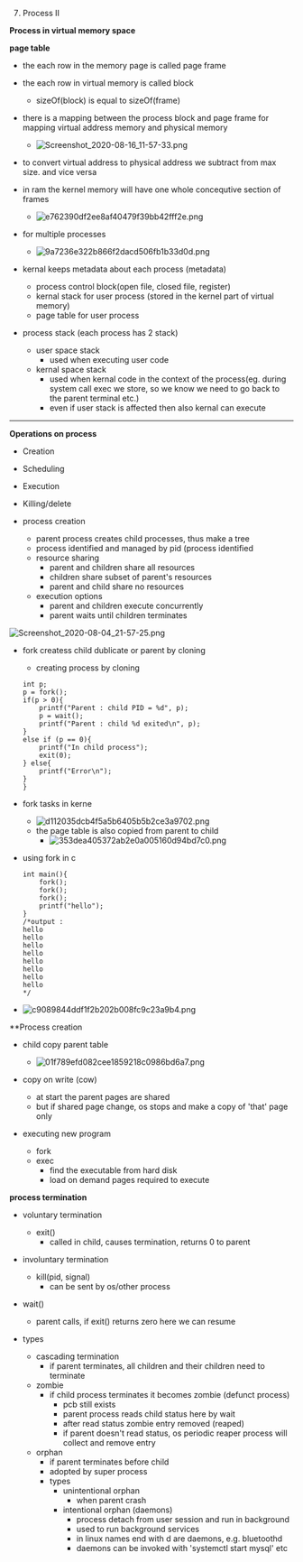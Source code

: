 7. Process II


**Process in virtual memory space**

**page table**
- the each row in the memory page is called page frame
- the each row in virtual memory is called block
	- sizeOf(block) is equal to sizeOf(frame)
- there is a mapping between the process block and page frame for mapping virtual address memory and physical memory
	- ![Screenshot_2020-08-16_11-57-33.png](../../../../_resources/b10b61b18ff54a9fb3d9658695f49bbf.png)
- to convert virtual address to physical address we subtract from max size. and vice versa
- in ram the kernel memory will have one whole concequtive section of frames
	- ![e762390df2ee8af40479f39bb42fff2e.png](../../../../_resources/0bc691e80f064357adb46dafb825790c.png)
- for multiple processes
	- ![9a7236e322b866f2dacd506fb1b33d0d.png](../../../../_resources/d060d6c1dd7c416e8f00533f94b65676.png)

- kernal keeps metadata about each process (metadata)
	- process control block(open file, closed file, register)
	- kernal stack for user process (stored in the kernel part of virtual memory)
	- page table for user process



- process stack (each process has 2 stack)
	- user space stack
		- used when executing user code
	- kernal space stack
		- used when kernal code in the context of the process(eg. during system call exec we store, so we know we need to go back to the parent terminal etc.)
		- even if user stack is affected then also kernal can execute
	
--------

			
**Operations on process**

- Creation
- Scheduling
- Execution
- Killing/delete



- process creation
	- parent process creates child processes, thus make a tree
	- process identified and managed by pid (process identified
	- resource sharing
		- parent and children share all resources
		- children share subset of parent's resources
		- parent and child share no resources
	- execution options
		- parent and children execute concurrently
		- parent waits until children terminates


![Screenshot_2020-08-04_21-57-25.png](../../../../_resources/1e81e67c4b7f44599b0c28e6152b610f.png)

- fork createss child dublicate or parent by cloning
	- creating process by cloning
	```
	int p;
	p = fork();
	if(p > 0){
		printf("Parent : child PID = %d", p);
		p = wait();
		printf("Parent : child %d exited\n", p);
	}
	else if (p == 0){
		printf("In child process");
		exit(0);
	} else{
		printf("Error\n");
	}
	}
	```


- fork tasks in kerne
	- ![d112035dcb4f5a5b6405b5b2ce3a9702.png](../../../../_resources/1f7903e6e7ee4b6f8317b29397922174.png)
	- the page table is also copied from parent to child
		- ![353dea405372ab2e0a005160d94bd7c0.png](../../../../_resources/7f8605e96d104f359fe9830cff35244f.png)

- using fork in c

	```
	int main(){
		fork();
		fork();
		fork();
		printf("hello");
	}
	/*output : 
	hello
	hello
	hello
	hello
	hello
	hello
	hello
	hello
	*/
	```
- ![c9089844ddf1f2b202b008fc9c23a9b4.png](../../../../_resources/91583c3b5349496687db4bd250f64f01.png)





**Process creation

- child copy parent table
	- ![01f789efd082cee1859218c0986bd6a7.png](../../../../_resources/11ff53045fdd42059a94a10179622f4f.png)

- copy on write (cow)
	- at start the parent pages are shared
	- but if shared page change, os stops and make a copy of 'that' page only


- executing new program
	- fork
	- exec
		- find the executable from hard disk
		- load on demand pages required to execute

**process termination**
- voluntary termination
	- exit()
		- called in child, causes termination, returns 0 to parent
- involuntary termination
	- kill(pid, signal)
		- can be sent by os/other process
- wait()	
	- parent calls, if exit() returns zero here we can resume


- types
	- cascading termination
		- if parent terminates, all children and their children need to terminate
	- zombie
		- if child process terminates it becomes zombie (defunct process)
			- pcb still exists 
			- parent process reads child status here by wait
			- after read status zombie entry removed (reaped)
			- if parent doesn't read status, os periodic reaper process will collect and remove entry
	- orphan
		- if parent terminates before child
		- adopted by super process
		- types
			- unintentional orphan
				- when parent crash
			- intentional orphan (daemons)
				- process detach from user session and run in background
				- used to run background services
				- in linux names end with d are daemons, e.g. bluetoothd
				- daemons can be invoked with 'systemctl start mysql' etc






